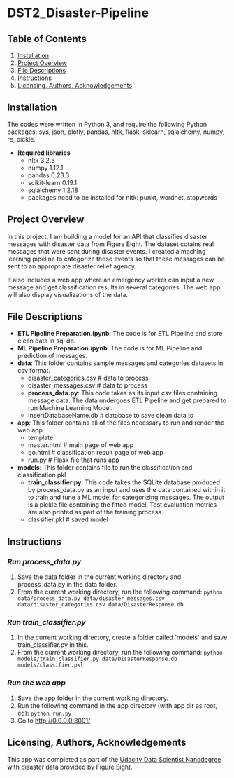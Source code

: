 # DST2_Disaster-Pipeline

## Table of Contents
1. [Installation](#installation)
2. [Project Overview](#overview)
3. [File Descriptions](#files)
4. [Instructions](#instructions)
5. [Licensing, Authors, Acknowledgements](#other)

## Installation <a name="installation"></a>
The codes were written in Python 3, and require the following Python packages: sys, json, plotly, pandas, nltk, flask, sklearn, sqlalchemy, numpy, re, pickle.
* **Required libraries**
  - nltk 3.2.5
  - numpy 1.12.1
  - pandas 0.23.3
  - scikit-learn 0.19.1
  - sqlalchemy 1.2.18
  - packages need to be installed for nltk: punkt, wordnet, stopwords

## Project Overview <a name="overview"></a>
In this project, I am building a model for an API that classifies disaster messages with disaster data from Figure Eight. The dataset cotains real messages that were sent during disaster events. I created a maching learning pipeline to categorize these events so that these messages can be sent to an appropriate disaster relief agency.

It also includes a web app where an emergency worker can input a new message and get classification results in several categories. The web app will also display visualizations of the data. 

## File Descriptions <a name="files"></a>

* **ETL Pipeline Preparation.ipynb**: The code is for ETL Pipeline and store clean data in sql db.
* **ML Pipeline Preparation.ipynb**: The code is for ML Pipeline and prediction of messages.
* **data**: This folder contains sample messages and categories datasets in csv format.
  - disaster_categories.csv  # data to process
  - disaster_messages.csv  # data to process
  * **process_data.py**: This code takes as its input csv files containing message data. The data undergoes ETL Pipeline and get prepared to run Machine Learning Model. 
  - InsertDatabaseName.db   # database to save clean data to
* **app**: This folder contains all of the files necessary to run and render the web app.
  - template
  - master.html  # main page of web app
  - go.html  # classification result page of web app
  - run.py  # Flask file that runs app 
* **models**: This folder contains file to run the classification and classification.pkl
  * **train_classifier.py**: This code takes the SQLite database produced by process_data.py as an input and uses the data contained within it to train and tune a ML model for categorizing messages. The output is a pickle file containing the fitted model. Test evaluation metrics are also printed as part of the training process.
  - classifier.pkl  # saved model 

## Instructions <a name="instructions"></a>
### ***Run process_data.py***
1. Save the data folder in the current working directory and process_data.py in the data folder.
2. From the current working directory, run the following command:
`python data/process_data.py data/disaster_messages.csv data/disaster_categories.csv data/DisasterResponse.db`

### ***Run train_classifier.py***
1. In the current working directory, create a folder called 'models' and save train_classifier.py in this.
2. From the current working directory, run the following command:
`python models/train_classifier.py data/DisasterResponse.db models/classifier.pkl`

### ***Run the web app***
1. Save the app folder in the current working directory.
2. Run the following command in the app directory (with app dir as root, cd):
    `python run.py`
3. Go to http://0.0.0.0:3001/

## Licensing, Authors, Acknowledgements <a name="other"></a>
This app was completed as part of the [Udacity Data Scientist Nanodegree](https://www.udacity.com/course/data-scientist-nanodegree--nd025) with disaster data provided by Figure Eight.

